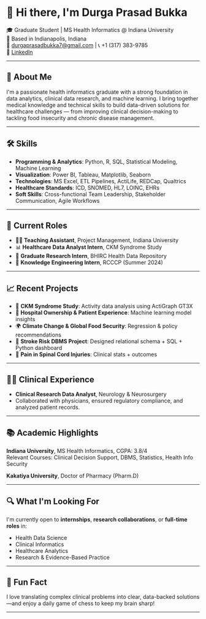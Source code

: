# 👋 Hi there, I'm Durga Prasad Bukka

🎓 Graduate Student | MS Health Informatics @ Indiana University  
📍 Based in Indianapolis, Indiana  
📧 durgaprasadbukka7@gmail.com | 📞 +1 (317) 383-9785  
🔗 [LinkedIn](https://www.linkedin.com/in/durgaprasadbukka)  

---

## 💼 About Me

I'm a passionate health informatics graduate with a strong foundation in data analytics, clinical data research, and machine learning. I bring together medical knowledge and technical skills to build data-driven solutions for healthcare challenges — from improving clinical decision-making to tackling food insecurity and chronic disease management.

---

## 🛠️ Skills

- **Programming & Analytics**: Python, R, SQL, Statistical Modeling, Machine Learning  
- **Visualization**: Power BI, Tableau, Matplotlib, Seaborn  
- **Technologies**: MS Excel, ETL Pipelines, ActiLife, REDCap, Qualtrics  
- **Healthcare Standards**: ICD, SNOMED, HL7, LOINC, EHRs  
- **Soft Skills**: Cross-functional Team Leadership, Stakeholder Communication, Agile Workflows

---

## 🧪 Current Roles

- 🧑‍🏫 **Teaching Assistant**, Project Management, Indiana University  
- 📊 **Healthcare Data Analyst Intern**, CKM Syndrome Study  
- 🧠 **Graduate Research Intern**, BHIRC Health Data Repository  
- 🤝 **Knowledge Engineering Intern**, RCCCP (Summer 2024)

---

## 📈 Recent Projects

- 🧠 **CKM Syndrome Study**: Activity data analysis using ActiGraph GT3X  
- 🏥 **Hospital Ownership & Patient Experience**: Machine learning model insights  
- 🌍 **Climate Change & Global Food Security**: Regression & policy recommendations  
- 🧬 **Stroke Risk DBMS Project**: Designed relational schema + SQL + Python dashboard  
- 🧩 **Pain in Spinal Cord Injuries**: Clinical stats + outcomes

---

## 🧑‍🔬 Clinical Experience

- **Clinical Research Data Analyst**, Neurology & Neurosurgery  
- Collaborated with physicians, ensured regulatory compliance, and analyzed patient records.

---

## 📚 Academic Highlights

**Indiana University**, MS Health Informatics, CGPA: 3.8/4  
Relevant Courses: Clinical Decision Support, DBMS, Statistics, Health Info Security

**Kakatiya University**, Doctor of Pharmacy (Pharm.D)

---

## 🔍 What I'm Looking For

I'm currently open to **internships**, **research collaborations**, or **full-time roles** in:

- Health Data Science  
- Clinical Informatics  
- Healthcare Analytics  
- Research & Evidence-Based Practice  

---

## 🧠 Fun Fact

I love translating complex clinical problems into clear, data-backed solutions—and enjoy a daily game of chess to keep my brain sharp!

---
